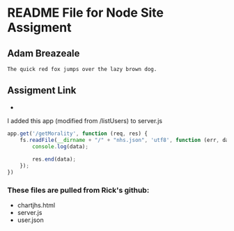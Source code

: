 # README File for Node Site Assigment
## Adam Breazeale
```console
The quick red fox jumps over the lazy brown dog.
```
## Assigment Link
+ 

I added this app (modified from /listUsers) to server.js
```js
app.get('/getMorality', function (req, res) {
    fs.readFile(__dirname + "/" + "nhs.json", 'utf8', function (err, data) {
        console.log(data);
       
        res.end(data);
    });
})
```

### These files are pulled from Rick's github:
+ chartjhs.html
+ server.js
+ user.json

